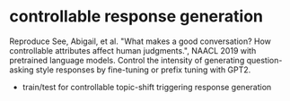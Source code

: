 # controllable response generation
Reproduce See, Abigail, et al. "What makes a good conversation? How controllable attributes affect human judgments.", NAACL 2019 with pretrained language models.
Control the intensity of generating question-asking style responses by fine-tuning or prefix tuning with GPT2.
 
+ train/test for controllable topic-shift triggering response generation
